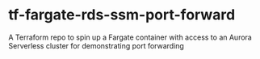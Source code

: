 # tf-fargate-rds-ssm-port-forward
A Terraform repo to spin up a Fargate container with access to an Aurora Serverless cluster for demonstrating port forwarding
